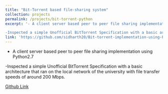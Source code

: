 ```yaml
---
title: "Bit-Torrent based file-sharing system"
collection: projects
permalink: /projects/bit-torrent-python
excerpt: '- A client server based peer to peer file sharing implementation using Python2.7

-Inspected a simple Unofficial BitTorrent Specification with a basic architecture that ran on the local network of the university with file transfer speeds of around 200 Mbps.'
link: 'https://github.com/sidharth20/Bit-torrent-implementation-using-Python'
---
```

- A client server based peer to peer file sharing implementation using Python2.7

-Inspected a simple Unofficial BitTorrent Specification with a basic architecture that ran on the local network of the university with file transfer speeds of around 200 Mbps.

[Github Link](https://github.com/sidharth20/Bit-torrent-implementation-using-Python)